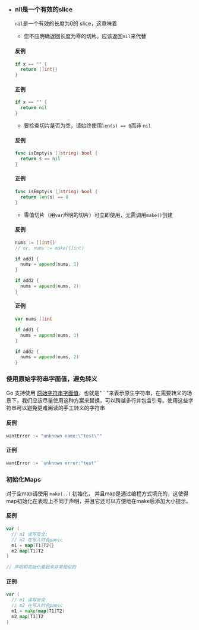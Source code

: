 - ### nil是一个有效的slice

  `nil`是一个有效的长度为0的 slice，这意味着

  - 您不应明确返回长度为零的切片。应该返回`nil`来代替

  #### 反例

  ```go
  if x == "" {
    return []int{}
  }
  ```

  #### 正例

  ```go
  if x == "" {
    return nil
  }
  ```

  - 要检查切片是否为空，请始终使用`len(s) == 0`而非 `nil`

  #### 反例

  ```go
  func isEmpty(s []string) bool {
    return s == nil
  }
  ```

  #### 正例

  ```go
  func isEmpty(s []string) bool {
    return len(s) == 0
  }
  ```

  - 零值切片（用`var`声明的切片）可立即使用，无需调用`make()`创建

  #### 反例

  ```go
  nums := []int{}
  // or, nums := make([]int)
  
  if add1 {
    nums = append(nums, 1)
  }
  
  if add2 {
    nums = append(nums, 2)
  }
  ```

  #### 正例

  ```go
  var nums []int
  
  if add1 {
    nums = append(nums, 1)
  }
  
  if add2 {
    nums = append(nums, 2)
  }
  ```

### 使用原始字符串字面值，避免转义

Go 支持使用 [原始字符串字面值](https://golang.org/ref/spec#raw_string_lit)，也就是" ` "来表示原生字符串，在需要转义的场景下，我们应该尽量使用这种方案来替换，可以跨越多行并包含引号。使用这些字符串可以避免更难阅读的手工转义的字符串

#### 反例

```go
wantError := "unknown name:\"test\""
```

#### 正例

```go
wantError := `unknown error:"test"`
```

### 初始化Maps

对于空map请使用 `make(..)` 初始化， 并且map是通过编程方式填充的，这使得map初始化在表现上不同于声明，并且它还可以方便地在make后添加大小提示。

#### 反例

```go
var (
  // m1 读写安全;
  // m2 在写入时会panic
  m1 = map[T1]T2{}
  m2 map[T1]T2
)

// 声明和初始化看起来非常相似的
```

#### 正例

```go
var (
  // m1 读写安全
  // m2 在写入时会panic
  m1 = make(map[T1]T2)
  m2 map[T1]T2
)
```